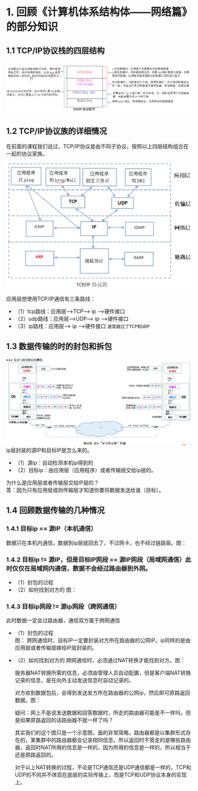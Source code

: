 # 1. 回顾《计算机体系结构体——网络篇》的部分知识

## 1.1 TCP/IP协议栈的四层结构

![TCP-IP协议栈的四层结构](TCP-IP协议栈的四层结构.png)

## 1.2 TCP/IP协议族的详细情况

在前面的课程我们说过，TCP/IP协议是由不同子协议，按照以上四层结构组合在一起的协议家族。

![TCP/IP协议族的详细情况](TCP-IP协议族的详细情况.png)

应用层想使用TCP/IP通信有三条路线：

+ （1）tcp路线：应用层——>TCP——> ip ——>硬件接口
+ （2）udp路线：应用层——>UDP——> ip ——>硬件接口
+ （3）ip路线：应用层——> ip ——>硬件接口  `速度越过了TCP和UDP`

## 1.3 数据传输的时的封包和拆包

![数据传输的时的封包和拆包](数据传输的时的封包和拆包.png)
ip层封装的源IP和目标IP是怎么来的。

+ （1）源ip：自动检测本机ip得到的
+ （2）目标ip：由应用层（应用程序）或者传输层交给ip层的。

为什么是应用层或者传输层交给IP层的？  
答：因为只有应用层或则传输层才知道你要将数据发送给谁（目标）。

## 1.4 回顾数据传输的几种情况

### 1.4.1 目标ip == 源IP（本机通信）

数据只在本机内通信，数据到ip层就回去了，不过网卡，也不经过链路层。图：

### 1.4.2 目标ip != 源IP，但是目标IP网段 == 源IP网段（局域网通信）此时仅仅在局域网内通信，数据不会经过路由器到外网。

+ （1）封包的过程
+ （2）如何找到对方的  图：

### 1.4.3 目标ip网段 != 源ip网段（跨网通信）

此时数据一定会过路由器，通信双方属于跨网通信

+ （1）封包的过程	
    图：
    跨网通信时，目标IP一定要封装对方所在路由器的公网IP。ip同样的是由应用层或者传输层嫁给IP层封装的。

+ （2）如何找到对方的
    跨网通信时，必须通过NAT转换才能找到对方。图：

    服务器NAT转换所需的信息，必须由管理人员自动配置，但是客户端NAT转换记录的信息，是在向外主动发送信息时自动记录的。

    对方收到数据包后，会得到发送发方所在路由器的公网ip，然后即可原路返回数据。图：

    疑问：网上不是说发送数据和回答数据时，所走的路由器可能是不一样吗，但是如果原路返回的话路由器不就一样了吗？

    其实我们的这个图只是一个示意图，画的非常简略，路由器都是以集群形式存在的，某集群中的路由器都会记录相同信息，所以返回时不管走的是哪些路由器，返回时NAT所用的信息是一样的，因为所用的信息是一样的，所以相当于还是原路返回的。

    对于以上NAT转换的过程，不论是TCP通信还是UDP通信都是一样的，TCP和UDP的不同并不体现在底层的实际传输上，而是TCP和UDP协议本身的实现上。
